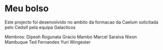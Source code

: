 Meu bolso
=============

Este projecto foi desenvolvido no ambito da formacao da Caelum solicitada pelo Cedsif pela equipa Galacticos

Membros:
Dipesh Rogunata
Gracio Mambo
Marcel Saraiva
Nixon Mambuque
Ted Fernandes
Yuri Wingester